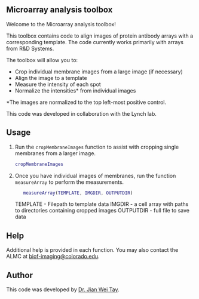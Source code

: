 Microarray analysis toolbox
---------------------------

Welcome to the Microarray analysis toolbox!

This toolbox contains code to align images of protein antibody arrays with 
a corresponding template. The code currently works primarily with arrays 
from R&D Systems.

The toolbox will allow you to:
- Crop individual membrane images from a large image (if necessary)
- Align the image to a template
- Measure the intensity of each spot
- Normalize the intensities* from individual images

*The images are normalized to the top left-most positive control.

This code was developed in collaboration with the Lynch lab.

## Usage

1. Run the ``cropMembraneImages`` function to assist with cropping single 
   membranes from a larger image. 

   ```matlab
   cropMembraneImages
   ```

2. Once you have individual images of membranes, run the function 
   ``measureArray`` to perform the measurements.

   ```matlab
      measureArray(TEMPLATE, IMGDIR, OUTPUTDIR)
   ```

   TEMPLATE - Filepath to template data
   IMGDIR - a cell array with paths to directories containing cropped images
   OUTPUTDIR - full file to save data

## Help

Additional help is provided in each function. You may also contact the 
ALMC at biof-imaging@colorado.edu.

## Author

This code was developed by [Dr. Jian Wei Tay](mailto:jian.tay@colorado.edu).


